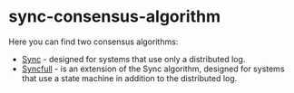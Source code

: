 # sync-consensus-algorithm
Here you can find two consensus algorithms:
- [Sync](https://github.com/ymz-ncnk/sync-consensus-algorithm/blob/main/Sync%20Consensus%20Algorithm.md) - designed for systems that use only a distributed log.
- [Syncfull](https://github.com/ymz-ncnk/sync-consensus-algorithm/blob/main/Syncfull%20Consensus%20Algorithm.md) - is an extension of the Sync algorithm, designed for systems that 
  use a state machine in addition to the distributed log.
